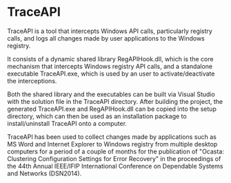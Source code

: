 # TraceAPI
TraceAPI is a tool that intercepts Windows API calls, particularly registry calls, and logs all changes made by user applications to the Windows registry. 

It consists of a dynamic shared library RegAPIHook.dll, which is the core mechanism that intercepts Windows registry API calls, and a standalone executable TraceAPI.exe, which is used by an user to activate/deactivate the interceptions. 

Both the shared library and the executables can be built via Visual Studio with the solution file in the TraceAPI directory. After building the project, the generated TraceAPI.exe and RegAPIHook.dll can be copied into the setup directory, which can then be used as an installation package to install/uninstall TraceAPI onto a computer.

TraceAPI has been used to collect changes made by applications such as MS Word and Internet Explorer to Windows registry from multiple desktop computers for a period of a couple of months for the publication of "Ocasta: Clustering Configuration Settings for Error Recovery" in the proceedings of the 44th Annual IEEE/IFIP International Conference on Dependable Systems and Networks (DSN2014).
